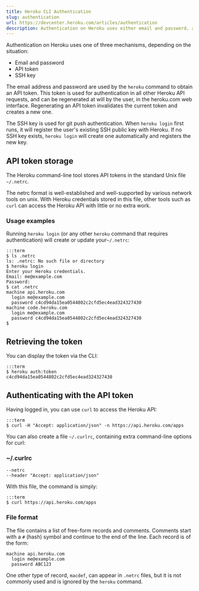 ```yaml
---
title: Heroku CLI Authentication
slug: authentication
url: https://devcenter.heroku.com/articles/authentication
description: Authentication on Heroku uses either email and password, an API token, or an SSH key. The .netrc format can also be used to store credentials.
---
```


Authentication on Heroku uses one of three mechanisms,
depending on the situation:

* Email and password
* API token
* SSH key

The email address and password are used by the `heroku` command
to obtain an API token. This token is used for authentication in
all other Heroku API requests, and can be regenerated at will
by the user, in the heroku.com web interface. Regenerating an
API token invalidates the current token and creates a new one.

The SSH key is used for git push authentication. When `heroku
login` first runs, it will register the user's existing SSH public key
with Heroku. If no SSH key exists, `heroku login` will create one
automatically and registers the new key.

## API token storage

The Heroku command-line tool stores API tokens in the standard
Unix file `~/.netrc`.

The netrc format is well-established and well-supported by
various network tools on unix. With Heroku credentials stored in
this file, other tools such as `curl` can access the Heroku API
with little or no extra work.

### Usage examples

Running `heroku login` (or any other `heroku` command that
requires authentication) will create or update your`~/.netrc`:

    :::term
    $ ls .netrc
    ls: .netrc: No such file or directory
    $ heroku login
    Enter your Heroku credentials.
    Email: me@example.com
    Password:
    $ cat .netrc
    machine api.heroku.com
      login me@example.com
      password c4cd94da15ea0544802c2cfd5ec4ead324327430
    machine code.heroku.com
      login me@example.com
      password c4cd94da15ea0544802c2cfd5ec4ead324327430
    $

## Retrieving the token

You can display the token via the CLI:

    :::term
    $ heroku auth:token
    c4cd94da15ea0544802c2cfd5ec4ead324327430

## Authenticating with the API token

Having logged in, you can use `curl` to access the Heroku API:

    :::term
    $ curl -H "Accept: application/json" -n https://api.heroku.com/apps

You can also create a file `~/.curlrc`, containing extra command-line
options for curl:

### ~/.curlrc

    --netrc
    --header "Accept: application/json"

With this file, the command is simply:

    :::term
    $ curl https://api.heroku.com/apps

### File format

The file contains a list of free-form records and comments. Comments
start with a `#` (hash) symbol and continue to the end of the line.
Each record is of the form:

    machine api.heroku.com
      login me@example.com
      password ABC123

One other type of record, `macdef`, can appear in `.netrc` files, but
it is not commonly used and is ignored by the `heroku` command.
